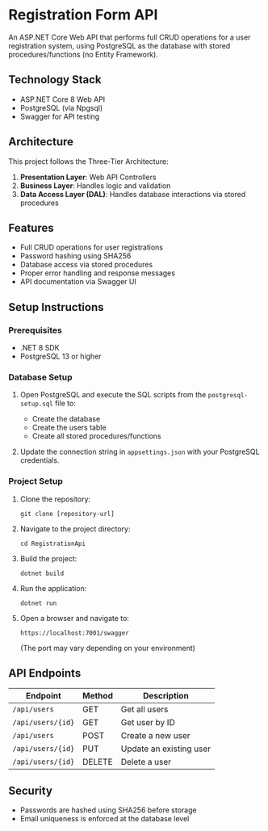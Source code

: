 # Registration Form API

An ASP.NET Core Web API that performs full CRUD operations for a user registration system, using PostgreSQL as the database with stored procedures/functions (no Entity Framework).

## Technology Stack

- ASP.NET Core 8 Web API
- PostgreSQL (via Npgsql)
- Swagger for API testing

## Architecture

This project follows the Three-Tier Architecture:

1. **Presentation Layer**: Web API Controllers
2. **Business Layer**: Handles logic and validation
3. **Data Access Layer (DAL)**: Handles database interactions via stored procedures

## Features

- Full CRUD operations for user registrations
- Password hashing using SHA256
- Database access via stored procedures
- Proper error handling and response messages
- API documentation via Swagger UI

## Setup Instructions

### Prerequisites

- .NET 8 SDK
- PostgreSQL 13 or higher

### Database Setup

1. Open PostgreSQL and execute the SQL scripts from the `postgresql-setup.sql` file to:
   - Create the database
   - Create the users table
   - Create all stored procedures/functions

2. Update the connection string in `appsettings.json` with your PostgreSQL credentials.

### Project Setup

1. Clone the repository:
   ```
   git clone [repository-url]
   ```

2. Navigate to the project directory:
   ```
   cd RegistrationApi
   ```

3. Build the project:
   ```
   dotnet build
   ```

4. Run the application:
   ```
   dotnet run
   ```

5. Open a browser and navigate to:
   ```
   https://localhost:7001/swagger
   ```
   (The port may vary depending on your environment)

## API Endpoints

| Endpoint              | Method | Description            |
|-----------------------|--------|------------------------|
| `/api/users`          | GET    | Get all users          |
| `/api/users/{id}`     | GET    | Get user by ID         |
| `/api/users`          | POST   | Create a new user      |
| `/api/users/{id}`     | PUT    | Update an existing user|
| `/api/users/{id}`     | DELETE | Delete a user          |

## Security

- Passwords are hashed using SHA256 before storage
- Email uniqueness is enforced at the database level
